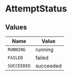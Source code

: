 # AttemptStatus


## Values

| Name        | Value       |
| ----------- | ----------- |
| `RUNNING`   | running     |
| `FAILED`    | failed      |
| `SUCCEEDED` | succeeded   |